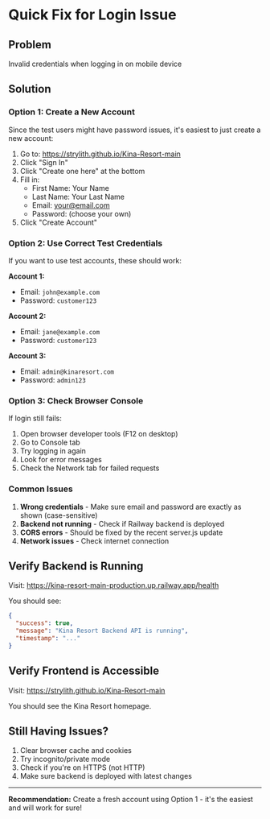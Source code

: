 # Quick Fix for Login Issue

## Problem
Invalid credentials when logging in on mobile device

## Solution

### Option 1: Create a New Account
Since the test users might have password issues, it's easiest to just create a new account:

1. Go to: https://strylith.github.io/Kina-Resort-main
2. Click "Sign In" 
3. Click "Create one here" at the bottom
4. Fill in:
   - First Name: Your Name
   - Last Name: Your Last Name
   - Email: your@email.com
   - Password: (choose your own)
5. Click "Create Account"

### Option 2: Use Correct Test Credentials

If you want to use test accounts, these should work:

**Account 1:**
- Email: `john@example.com`
- Password: `customer123`

**Account 2:**
- Email: `jane@example.com`  
- Password: `customer123`

**Account 3:**
- Email: `admin@kinaresort.com`
- Password: `admin123`

### Option 3: Check Browser Console

If login still fails:

1. Open browser developer tools (F12 on desktop)
2. Go to Console tab
3. Try logging in again
4. Look for error messages
5. Check the Network tab for failed requests

### Common Issues

1. **Wrong credentials** - Make sure email and password are exactly as shown (case-sensitive)
2. **Backend not running** - Check if Railway backend is deployed
3. **CORS errors** - Should be fixed by the recent server.js update
4. **Network issues** - Check internet connection

## Verify Backend is Running

Visit: https://kina-resort-main-production.up.railway.app/health

You should see:
```json
{
  "success": true,
  "message": "Kina Resort Backend API is running",
  "timestamp": "..."
}
```

## Verify Frontend is Accessible

Visit: https://strylith.github.io/Kina-Resort-main

You should see the Kina Resort homepage.

## Still Having Issues?

1. Clear browser cache and cookies
2. Try incognito/private mode
3. Check if you're on HTTPS (not HTTP)
4. Make sure backend is deployed with latest changes

---

**Recommendation:** Create a fresh account using Option 1 - it's the easiest and will work for sure!


